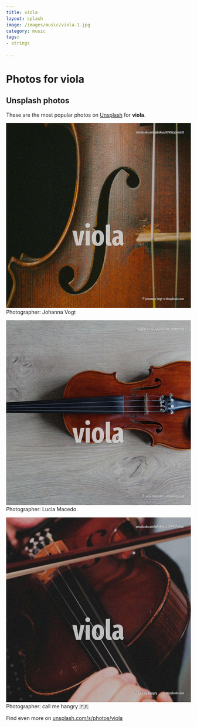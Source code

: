 ```yaml
---
title: viola
layout: splash
image: /images/music/viola.1.jpg
category: music
tags:
- strings

---
```

# Photos for viola
 
## Unsplash photos
These are the most popular photos on [Unsplash](https://unsplash.com) for **viola**.
 
![viola](/images/music/viola.1.jpg)
Photographer:  Johanna Vogt
 
![viola](/images/music/viola.2.jpg)
Photographer:  Lucia Macedo
 
![viola](/images/music/viola.3.jpg)
Photographer:  call me hangry 🇫🇷
 
Find even more on [unsplash.com/s/photos/viola](https://unsplash.com/s/photos/viola)
 
